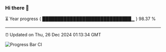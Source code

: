 ### Hi there 👋

⏳ Year progress { █████████████████████████████▁ } 98.37 %

---

⏰ Updated on Thu, 26 Dec 2024 01:13:34 GMT

![Progress Bar CI](https://github.com/JuvenileQ/Progress-Bar-CI/workflows/main/badge.svg)
